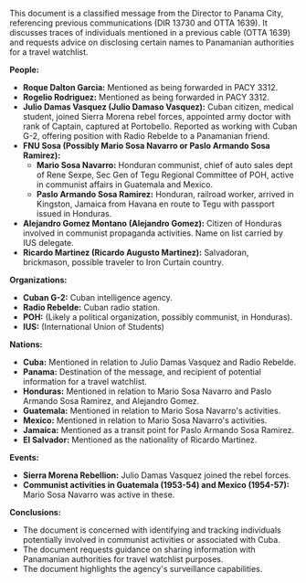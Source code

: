 This document is a classified message from the Director to Panama City, referencing previous communications (DIR 13730 and OTTA 1639). It discusses traces of individuals mentioned in a previous cable (OTTA 1639) and requests advice on disclosing certain names to Panamanian authorities for a travel watchlist.

**People:**

*   **Roque Dalton Garcia:** Mentioned as being forwarded in PACY 3312.
*   **Rogelio Rodriguez:** Mentioned as being forwarded in PACY 3312.
*   **Julio Damas Vasquez (Julio Damaso Vasquez):** Cuban citizen, medical student, joined Sierra Morena rebel forces, appointed army doctor with rank of Captain, captured at Portobello. Reported as working with Cuban G-2, offering position with Radio Rebelde to a Panamanian friend.
*   **FNU Sosa (Possibly Mario Sosa Navarro or Paslo Armando Sosa Ramirez):**
    *   **Mario Sosa Navarro:** Honduran communist, chief of auto sales dept of Rene Sexpe, Sec Gen of Tegu Regional Committee of POH, active in communist affairs in Guatemala and Mexico.
    *   **Paslo Armando Sosa Ramirez:** Honduran, railroad worker, arrived in Kingston, Jamaica from Havana en route to Tegu with passport issued in Honduras.
*   **Alejandro Gomez Montano (Alejandro Gomez):** Citizen of Honduras involved in communist propaganda activities. Name on list carried by IUS delegate.
*   **Ricardo Martinez (Ricardo Augusto Martinez):** Salvadoran, brickmason, possible traveler to Iron Curtain country.

**Organizations:**

*   **Cuban G-2:** Cuban intelligence agency.
*   **Radio Rebelde:** Cuban radio station.
*   **POH:** (Likely a political organization, possibly communist, in Honduras).
*   **IUS:** (International Union of Students)

**Nations:**

*   **Cuba:** Mentioned in relation to Julio Damas Vasquez and Radio Rebelde.
*   **Panama:** Destination of the message, and recipient of potential information for a travel watchlist.
*   **Honduras:** Mentioned in relation to Mario Sosa Navarro and Paslo Armando Sosa Ramirez, and Alejandro Gomez.
*   **Guatemala:** Mentioned in relation to Mario Sosa Navarro's activities.
*   **Mexico:** Mentioned in relation to Mario Sosa Navarro's activities.
*   **Jamaica:** Mentioned as a transit point for Paslo Armando Sosa Ramirez.
*   **El Salvador:** Mentioned as the nationality of Ricardo Martinez.

**Events:**

*   **Sierra Morena Rebellion:** Julio Damas Vasquez joined the rebel forces.
*   **Communist activities in Guatemala (1953-54) and Mexico (1954-57):** Mario Sosa Navarro was active in these.

**Conclusions:**

*   The document is concerned with identifying and tracking individuals potentially involved in communist activities or associated with Cuba.
*   The document requests guidance on sharing information with Panamanian authorities for travel watchlist purposes.
*   The document highlights the agency's surveillance capabilities.
